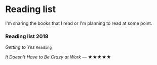 # Reading list

I'm sharing the books that I read or I'm planning to read at some point.

### Reading list 2018

*Getting to Yes* ```Reading```

*It Doesn't Have to Be Crazy at Work*
— ★★★★★
